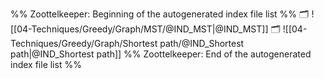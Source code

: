 %% Zoottelkeeper: Beginning of the autogenerated index file list  %%
🗂️ ![[04-Techniques/Greedy/Graph/MST/@IND_MST|@IND_MST]]
🗂️ ![[04-Techniques/Greedy/Graph/Shortest path/@IND_Shortest path|@IND_Shortest path]]
%% Zoottelkeeper: End of the autogenerated index file list  %%
